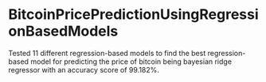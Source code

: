 # BitcoinPricePredictionUsingRegressionBasedModels
Tested 11 different regression-based models to find the best regression-based model for predicting the price of bitcoin being bayesian ridge regressor with an accuracy score of 99.182%.

